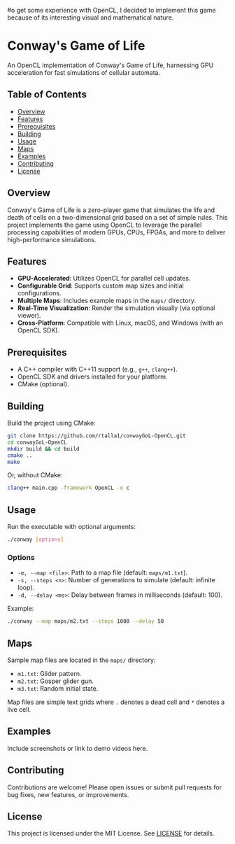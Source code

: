 #o get some experience with OpenCL, I decided to implement this game because of its interesting visual and mathematical nature.
# Conway's Game of Life

An OpenCL implementation of Conway's Game of Life, harnessing GPU acceleration for fast simulations of cellular automata.

## Table of Contents
- [Overview](#overview)
- [Features](#features)
- [Prerequisites](#prerequisites)
- [Building](#building)
- [Usage](#usage)
- [Maps](#maps)
- [Examples](#examples)
- [Contributing](#contributing)
- [License](#license)

## Overview
Conway's Game of Life is a zero-player game that simulates the life and death of cells on a two-dimensional grid based on a set of simple rules. This project implements the game using OpenCL to leverage the parallel processing capabilities of modern GPUs, CPUs, FPGAs, and more to deliver high-performance simulations.

## Features
- **GPU-Accelerated**: Utilizes OpenCL for parallel cell updates.
- **Configurable Grid**: Supports custom map sizes and initial configurations.
- **Multiple Maps**: Includes example maps in the `maps/` directory.
- **Real-Time Visualization**: Render the simulation visually (via optional viewer).
- **Cross-Platform**: Compatible with Linux, macOS, and Windows (with an OpenCL SDK).

## Prerequisites
- A C++ compiler with C++11 support (e.g., `g++`, `clang++`).
- OpenCL SDK and drivers installed for your platform.
- CMake (optional).

## Building
Build the project using CMake:

```bash
git clone https://github.com/rtalla1/conwayGoL-OpenCL.git
cd conwayGoL-OpenCL
mkdir build && cd build
cmake ..
make
```

Or, without CMake:

```bash
clang++ main.cpp -framework OpenCL -o c
```

## Usage
Run the executable with optional arguments:

```bash
./conway [options]
```

### Options
- `-m, --map <file>`: Path to a map file (default: `maps/m1.txt`).
- `-s, --steps <n>`: Number of generations to simulate (default: infinite loop).
- `-d, --delay <ms>`: Delay between frames in milliseconds (default: 100).

Example:

```bash
./conway --map maps/m2.txt --steps 1000 --delay 50
```

## Maps
Sample map files are located in the `maps/` directory:
- `m1.txt`: Glider pattern.
- `m2.txt`: Gosper glider gun.
- `m3.txt`: Random initial state.

Map files are simple text grids where `.` denotes a dead cell and `*` denotes a live cell.

## Examples
Include screenshots or link to demo videos here.

## Contributing
Contributions are welcome! Please open issues or submit pull requests for bug fixes, new features, or improvements.

## License
This project is licensed under the MIT License. See [LICENSE](LICENSE) for details.